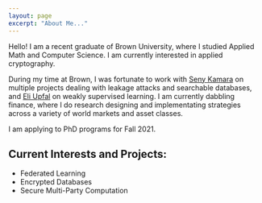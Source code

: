 ```yaml
---
layout: page
excerpt: "About Me..."
---
```


Hello! I am a recent graduate of Brown University, where I studied Applied Math and Computer Science. I am currently interested in applied cryptography.

During my time at Brown, I was fortunate to work with <a href="http://cs.brown.edu/~seny/">Seny Kamara</a> on multiple projects dealing with leakage attacks and searchable databases, and <a href="http://cs.brown.edu/people/eupfal/">Eli Upfal</a> on weakly supervised learning. I am currently dabbling finance, where I do research designing and implementating strategies across a variety of world markets and asset classes.

I am applying to PhD programs for Fall 2021. 

## Current Interests and Projects:

- Federated Learning
- Encrypted Databases
- Secure Multi-Party Computation
